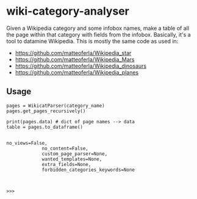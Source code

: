 # wiki-category-analyser
Given a Wikipedia category and some infobox names, make a table of all the page within that category with fields from the infobox.
Basically, it's a tool to datamine Wikipedia. This is mostly the same code as used in:

* https://github.com/matteoferla/Wikipedia_star
* https://github.com/matteoferla/Wikipedia_Mars
* https://github.com/matteoferla/Wikipedia_dinosaurs
* https://github.com/matteoferla/Wikipedia_planes

## Usage

    pages = WikicatParser(category_name)
    pages.get_pages_recursively()
    
    print(pages.data) # dict of page names --> data
    table = pages.to_dataframe()
    
    
    no_views=False,
                 no_content=False,
                 custom_page_parser=None,
                 wanted_templates=None,
                 extra_fields=None,
                 forbidden_categories_keywords=None
    
    
    
    >>>
